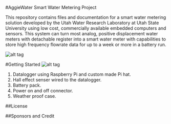 #AggieWater Smart Water Metering Project

This repository contains files and documentation for a smart water metering solution developed by the Utah Water Research Laboratory at Utah State University using low cost, commercially available embedded computers and sensors. This system can turn most analog, positive displacement water meters with detachable register into a smart water meter with capabilities to store high frequency flowrate data for up to a week or more in a battery run. 


![alt tag](https://github.com/UCHIC/WaterMonitor/blob/master/doc/images/AGGIEWATER_SYSTEM_CLOSEUP3.png)
   
#Getting Started
![alt tag](https://github.com/UCHIC/WaterMonitor/blob/master/doc/images/AGGIEWATER_PACK.png)
  1. Datalogger using Raspberry Pi and custom made Pi hat.  
  2. Hall effect senser wired to the datalogger.  
  3. Battery pack.  
  4. Power on and off connector.  
  5. Weather proof case.


##License


##Sponsors and Credit



